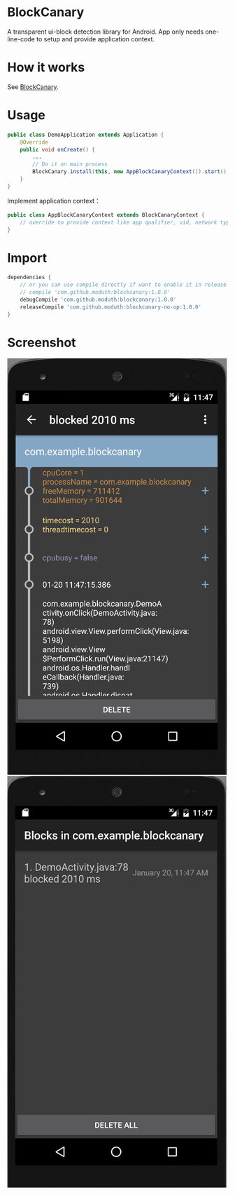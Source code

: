 # BlockCanary
A transparent ui-block detection library for Android. App only needs one-line-code to setup and provide application context.

# How it works
See [BlockCanary](http://blog.zhaiyifan.cn/2016/01/16/BlockCanaryTransparentPerformanceMonitor/).

# Usage

```java
public class DemoApplication extends Application {
    @Override
    public void onCreate() {
        ...
        // Do it on main process
        BlockCanary.install(this, new AppBlockCanaryContext()).start();
    }
}
```

Implement application context：
```java
public class AppBlockCanaryContext extends BlockCanaryContext {
    // override to provide context like app qualifier, uid, network type, block threshold, log save path
}
```

# Import

```gradle
dependencies {
    // or you can use compile directly if want to enable it in release package and upload log file to server
    // compile 'com.github.moduth:blockcanary:1.0.0'
    debugCompile 'com.github.moduth:blockcanary:1.0.0'
    releaseCompile 'com.github.moduth:blockcanary-no-op:1.0.0'
}
```

# Screenshot

![Block detail](art/shot1.png "detail")
![Block list](art/shot2.png "list")
